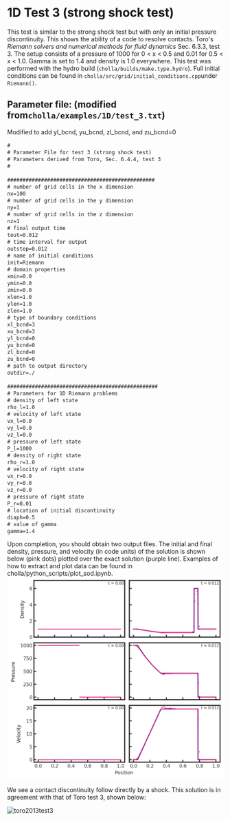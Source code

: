 # 1D Test 3 (strong shock test)
This test is similar to the strong shock test but with only an initial pressure discontinuity. This shows the ability of a code to resolve contacts. Toro's *Riemann solvers and numerical methods for fluid dynamics* Sec. 6.3.3, test 3. The setup consists of a pressure of 1000 for 0 \< x \< 0.5 and 0.01 for 0.5 \< x \< 1.0. Gamma is set to 1.4 and density is 1.0 everywhere. This test was performed with the hydro build (`cholla/builds/make.type.hydro`). Full initial conditions can be found in `cholla/src/grid/initial_conditions.cpp`under `Riemann()`. 

## Parameter file: (modified from`cholla/examples/1D/test_3.txt`)
Modified to add yl_bcnd, yu_bcnd, zl_bcnd, and zu_bcnd=0
```
#
# Parameter File for test 3 (strong shock test)
# Parameters derived from Toro, Sec. 6.4.4, test 3
#

################################################
# number of grid cells in the x dimension
nx=100
# number of grid cells in the y dimension
ny=1
# number of grid cells in the z dimension
nz=1
# final output time
tout=0.012
# time interval for output
outstep=0.012
# name of initial conditions
init=Riemann
# domain properties
xmin=0.0
ymin=0.0
zmin=0.0
xlen=1.0
ylen=1.0
zlen=1.0
# type of boundary conditions
xl_bcnd=3
xu_bcnd=3
yl_bcnd=0
yu_bcnd=0
zl_bcnd=0
zu_bcnd=0
# path to output directory
outdir=./

#################################################
# Parameters for 1D Riemann problems
# density of left state
rho_l=1.0
# velocity of left state
vx_l=0.0
vy_l=0.0
vz_l=0.0
# pressure of left state
P_l=1000
# density of right state
rho_r=1.0
# velocity of right state
vx_r=0.0
vy_r=0.0
vz_r=0.0
# pressure of right state
P_r=0.01
# location of initial discontinuity
diaph=0.5
# value of gamma
gamma=1.4
```
Upon completion, you should obtain two output files. The initial and final density, pressure, and velocity (in code units) of the solution is shown below (pink dots) plotted over the exact solution (purple line). Examples of how to extract and plot data can be found in cholla/python_scripts/plot_sod.ipynb.  
<img src="./images/1dtest-3_6panel_density_pressure.png" alt="Three rows of two scatter plots side by side.  The first row shows density vs x position, with the leftmost plot showing the initial and the rightmost the final. The second and third rows are the same for pressure and velocity, respectively. In all rows, the first plot has the text 't = 0.00' in the upper right corner while the second plot has the text 't = 0.012' in the upper right corner. The plots of the first column are shown with pink dots while the plots of the second column have pink dots plotted over a purple line. In all cases, the pink dots match the shape of the purple line, albeit imperfectly. The initial density plot shows a value of 1.0 for all x. The final density plot shows a value of 1.0 gradually decrease to 0.1 by x = 0.35, where it reamins constant until x = 0.7. Here it jumps to a value of 6 before dropping back down to a value of 1. The width of the spike is around 0.1. The density remains at 1 for the remainder of the grid. The intial pressure plot shows a value of 1000 for x between 0.0 and 0.5 and a value of 0.01 elsewhere. The final pressure plot shows a value of 1000 gradually decrease to 450 by x = 0.35. Here it remains approximately constant until x = 0.8 where it drops discontinuously to a value approaching zero. The initial velocity plot shows a value of 0.0 for all x. The final velocity plos shows a value of 0 from x = 0.0 to x = 0.05. It then increases to approximately 20 by x = 0.35, where it remains constant until x = 0.8, where it drops back to zero." width="1200" />  

We see a contact discontinuity follow directly by a shock. This solution is in agreement with that of Toro test 3, shown below:  
   
![toro2013test3](https://github.com/evazlimen/cholla-example-tests/assets/109487593/0eb33a5e-331a-4548-bfff-a492378e959e)



    
<!---Interestingly, it better matches the expected Liska and Wendroff 2003 test 3a ('stationary') solution than stationary parameter file: see [stationary](https://github.com/evazlimen/cholla-example-tests/blob/main/1d_stationary.md) and 
![liskawendroff2003-test3a](https://github.com/evazlimen/cholla-example-tests/assets/109487593/892728ed-2ed6-433e-ab83-059f99238149)-->
